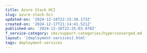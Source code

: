 ```yaml
---
title: Azure Stack HCI
slug: azure-stack-hci
updated-on: '2024-12-18T22:15:38.173Z'
created-on: '2024-12-17T21:14:41.521Z'
published-on: '2024-12-18T22:25:03.978Z'
f_service-category: cms/support-categories/hyperconverged.md
layout: '[deployment-services].html'
tags: deployment-services
---
```



